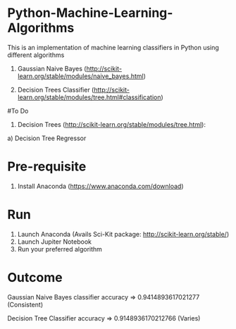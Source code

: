 # Python-Machine-Learning-Algorithms
This is an implementation of machine learning classifiers in Python using different algorithms
1. Gaussian Naive Bayes (http://scikit-learn.org/stable/modules/naive_bayes.html)

2. Decision Trees Classifier (http://scikit-learn.org/stable/modules/tree.html#classification)

#To Do
1. Decision Trees (http://scikit-learn.org/stable/modules/tree.html):

a) Decision Tree Regressor

# Pre-requisite
1. Install Anaconda (https://www.anaconda.com/download)

# Run
1. Launch Anaconda (Avails Sci-Kit package: http://scikit-learn.org/stable/)
2. Launch Jupiter Notebook
3. Run your preferred algorithm

# Outcome
Gaussian Naive Bayes classifier accuracy => 0.9414893617021277 (Consistent)

Decision Tree Classifier accuracy => 0.9148936170212766 (Varies)

